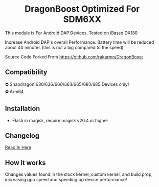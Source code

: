 
<h1 align="center">DragonBoost Optimized For SDM6XX</h1>

<p>
This module is For Android DAP Devices.
Tested on iBasso DX180

Increase Android DAP's overall Performance. Battery time will be reduced about 40 minutes (this is not a big compared to the speed)

Source Code Forked From https://github.com/rakarmp/DragonBoost
</p>

## Compatibility

⛔️ Snapdragon 630/636/660/663/665/680/685 Devices only! <br />
⛔️ Arm64

## Installation

- Flash in magisk, require magisk v20.4 or higher

## Changelog

<a href="https://github.com/rakarmp/DragonBoost/blob/master/CHANGELOG.md">Read In Here</a>

## How it works

Changes values found in the stock kernel, custom kernel, and build.prop, increasing gpu speed and speeding up device performance!

